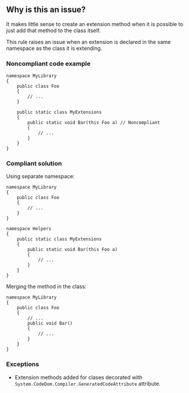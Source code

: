## Why is this an issue?
 
It makes little sense to create an extension method when it is possible to just add that method to the class itself.
 
This rule raises an issue when an extension is declared in the same namespace as the class it is extending.
 
### Noncompliant code example

    namespace MyLibrary
    {
        public class Foo
        {
            // ...
        }
    
        public static class MyExtensions
        {
            public static void Bar(this Foo a) // Noncompliant
            {
                // ...
            }
        }
    }

### Compliant solution
 
Using separate namespace:

    namespace MyLibrary
    {
        public class Foo
        {
            // ...
        }
    }
    
    namespace Helpers
    {
        public static class MyExtensions
        {
            public static void Bar(this Foo a)
            {
                // ...
            }
        }
    }

Merging the method in the class:

    namespace MyLibrary
    {
        public class Foo
        {
            // ...
            public void Bar()
            {
                // ...
            }
        }
    }

### Exceptions
 
- Extension methods added for clases decorated with `System.CodeDom.Compiler.GeneratedCodeAttribute` attribute.